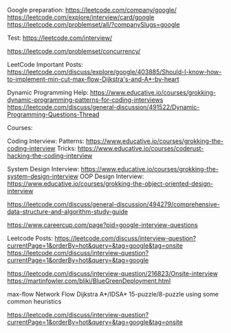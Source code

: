 Google preparation:
https://leetcode.com/company/google/
https://leetcode.com/explore/interview/card/google
https://leetcode.com/problemset/all/?companySlugs=google

Test:
https://leetcode.com/interview/



https://leetcode.com/problemset/concurrency/


LeetCode Important Posts:
https://leetcode.com/discuss/explore/google/403885/Should-I-know-how-to-implement-min-cut-max-flow-Dijkstra's-and-A*-by-heart

Dynamic Programming Help:
https://www.educative.io/courses/grokking-dynamic-programming-patterns-for-coding-interviews
https://leetcode.com/discuss/general-discussion/491522/Dynamic-Programming-Questions-Thread



Courses:

Coding Interview:
Patterns:
https://www.educative.io/courses/grokking-the-coding-interview
Tricks:
https://www.educative.io/courses/coderust-hacking-the-coding-interview


System Design Interview:
https://www.educative.io/courses/grokking-the-system-design-interview
OOP Design Interview:
https://www.educative.io/courses/grokking-the-object-oriented-design-interview


https://leetcode.com/discuss/general-discussion/494279/comprehensive-data-structure-and-algorithm-study-guide

https://www.careercup.com/page?pid=google-interview-questions


Leetcode Posts:
https://leetcode.com/discuss/interview-question?currentPage=1&orderBy=hot&query=&tag=google&tag=onsite
https://leetcode.com/discuss/interview-question?currentPage=1&orderBy=hot&query=&tag=google

https://leetcode.com/discuss/interview-question/216823/Onsite-interview
https://martinfowler.com/bliki/BlueGreenDeployment.html




max-flow
Network Flow
Dijkstra
A*/IDSA*
15-puzzle/8-puzzle using some common heuristics

https://leetcode.com/discuss/interview-question?currentPage=1&orderBy=hot&query=&tag=google&tag=onsite


